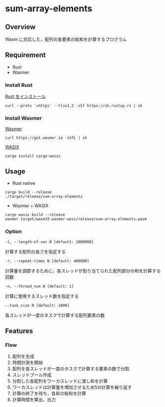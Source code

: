 # sum-array-elements

## Overview
Wasm に対応した，配列の各要素の総和を計算するプログラム

## Requirement
+ Rust
+ Wasmer

### Install Rust
[Rust をインストール](https://www.rust-lang.org/ja/tools/install)
```
curl --proto '=https' --tlsv1.2 -sSf https://sh.rustup.rs | sh
```
### Install Wasmer
[Wasmer](https://github.com/wasmerio/wasmer)
```
curl https://get.wasmer.io -sSfL | sh
```
[WASIX](https://wasix.org/docs/language-guide/rust/installation)
```
cargo install cargo-wasix
```

## Usage
+ Rust native
```
cargo build --release
./target/release/sum-array-elements
```
+ Wasmer + WASIX
```
cargo wasix build --release
wasmer target/wasm32-wasmer-wasi/release/sum-array-elements.wasm
```
### Option
`-l, --length-of-vec N [default: 1000000]`

計算する配列の長さを指定する

`-r, --repeat-times N [default: 400000]`

計算量を調節するために，各スレッドが割り当てられた配列部分の和を計算する回数

`-n, --thread_num N [default: 1]`

計算に使用するスレッド数を指定する

`--task_size N [default: 1000]`

各スレッドが一度のタスクで計算する配列要素の数

## Features
### Flow
1. 配列を生成
2. 時間計測を開始
3. 配列を各スレッドが一度のタスクで計算する要素の数で分割
4. スレッドプール作成
5. 分割した各配列をワーカスレッドに渡し和を計算
6. ワーカスレッドは計算量を増加させるため5の計算を繰り返す
7. 計算の終了を待ち，各和の総和を計算
8. 計算時間を算出，出力
